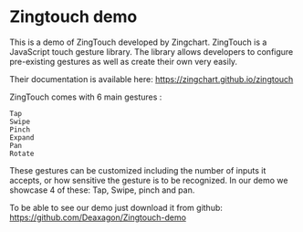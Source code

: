 <h1> Zingtouch demo </h1>


This is a demo of ZingTouch developed by Zingchart.
ZingTouch is a JavaScript touch gesture library. The library allows developers to configure pre-existing gestures as well as create their own very easily.

Their documentation is available here: https://zingchart.github.io/zingtouch

ZingTouch comes with 6 main gestures :

    Tap
    Swipe
    Pinch
    Expand
    Pan
    Rotate

These gestures can be customized including the number of inputs it accepts, or how sensitive the gesture is to be recognized.
In our demo we showcase 4 of these: Tap, Swipe, pinch and pan.

To be able to see our demo just download it from github: https://github.com/Deaxagon/Zingtouch-demo 



